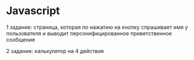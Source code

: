 # Javascript
1 задание:  страница, которая по нажатию на кнопку спрашивает имя у пользователя и выводит персонифицированное приветственное сообщение

2  задание: калькулятор на 4 действия 
